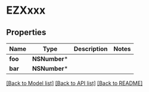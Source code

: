 # EZXxxx

## Properties
Name | Type | Description | Notes
------------ | ------------- | ------------- | -------------
**foo** | **NSNumber*** |  | 
**bar** | **NSNumber*** |  | 

[[Back to Model list]](../README.md#documentation-for-models) [[Back to API list]](../README.md#documentation-for-api-endpoints) [[Back to README]](../README.md)


